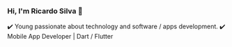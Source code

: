 ### Hi, I'm Ricardo Silva 👋

✔️ Young passionate about technology and software / apps development.
✔️ Mobile App Developer | Dart / Flutter

<!-- 💻 I’m currently working on Zallpy Digital | BMW Partner as Flutter Developer.

[<img src="https://img.shields.io/badge/linkedin-%230077B5.svg?&style=for-the-badge&logo=linkedin&logoColor=white" />](https://www.linkedin.com/in/-silva-ricardo)

<!--
**silva-ricardo/silva-ricardo 
** is a ✨ _special_ ✨ repository because its `README.md` (this file) appears on your GitHub profile.

Here are some ideas to get you started:

- 🔭 I’m currently w   orking on ... 
- 🌱 I’m currently   learning ...   
- 👯 I’m looking to collaborate on ...
- 🤔 I’m looking for help with ...
- 💬 Ask me about ...
- 📫 How to reach me: ...
- 😄 Pronouns: ...
- ⚡ Fun fact: ...
-->


